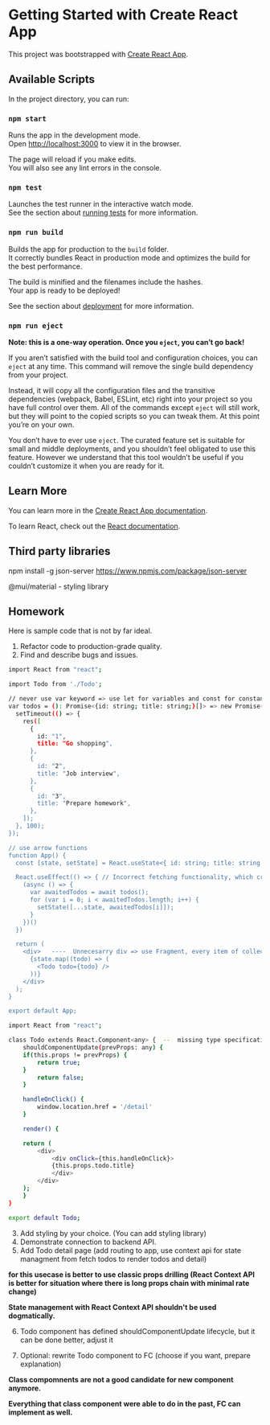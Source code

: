 # Getting Started with Create React App

This project was bootstrapped with [Create React App](https://github.com/facebook/create-react-app).

## Available Scripts

In the project directory, you can run:

### `npm start`

Runs the app in the development mode.\
Open [http://localhost:3000](http://localhost:3000) to view it in the browser.

The page will reload if you make edits.\
You will also see any lint errors in the console.

### `npm test`

Launches the test runner in the interactive watch mode.\
See the section about [running tests](https://facebook.github.io/create-react-app/docs/running-tests) for more information.

### `npm run build`

Builds the app for production to the `build` folder.\
It correctly bundles React in production mode and optimizes the build for the best performance.

The build is minified and the filenames include the hashes.\
Your app is ready to be deployed!

See the section about [deployment](https://facebook.github.io/create-react-app/docs/deployment) for more information.

### `npm run eject`

**Note: this is a one-way operation. Once you `eject`, you can’t go back!**

If you aren’t satisfied with the build tool and configuration choices, you can `eject` at any time. This command will remove the single build dependency from your project.

Instead, it will copy all the configuration files and the transitive dependencies (webpack, Babel, ESLint, etc) right into your project so you have full control over them. All of the commands except `eject` will still work, but they will point to the copied scripts so you can tweak them. At this point you’re on your own.

You don’t have to ever use `eject`. The curated feature set is suitable for small and middle deployments, and you shouldn’t feel obligated to use this feature. However we understand that this tool wouldn’t be useful if you couldn’t customize it when you are ready for it.

## Learn More

You can learn more in the [Create React App documentation](https://facebook.github.io/create-react-app/docs/getting-started).

To learn React, check out the [React documentation](https://reactjs.org/).


## Third party libraries

npm install -g json-server
https://www.npmjs.com/package/json-server


@mui/material - styling library


## Homework

Here is sample code that is not by far ideal.

1. Refactor code to production-grade quality.
2. Find and describe bugs and issues.

```bash
import React from "react";

import Todo from './Todo';

// never use var keyword => use let for variables and const for constants
var todos = (): Promise<{id: string; title: string;}[]> => new Promise((res) => {
  setTimeout(() => {
    res([
      {
        id: "1",
        title: "Go shopping",
      },
      {
        id: "2",
        title: "Job interview",
      },
      {
        id: "3",
        title: "Prepare homework",
      },
    ]);
  }, 100);
});

// use arrow functions
function App() {
  const [state, setState] = React.useState<{ id: string; title: string }[]>([]);

  React.useEffect(() => { // Incorrect fetching functionality, which creates infinite rendering cycle
    (async () => {
      var awaitedTodos = await todos();
      for (var i = 0; i < awaitedTodos.length; i++) {
        setState([...state, awaitedTodos[i]]);
      }
    })()
  })

  return (
    <div>   ----  Unnecesarry div => use Fragment, every item of collection must have pseudo-random index
      {state.map((todo) => (
        <Todo todo={todo} />
      ))}
    </div>
  );
}

export default App;
```
```bash
import React from "react";

class Todo extends React.Component<any> {  --  missing type specification... never use any, class libraries should be replaced by functional if we starts a brand new project
	shouldComponentUpdate(prevProps: any) {
	if(this.props != prevProps) {
		return true;
	}
		return false;
	}

	handleOnClick() {
		window.location.href = '/detail'
	}

	render() {

	return ( 
		<div>  
			<div onClick={this.handleOnClick}>
			{this.props.todo.title}
			</div>
		</div>
	);
	}
}

export default Todo;

```





3. Add styling by your choice. (You can add styling library)
4. Demonstrate connection to backend API.
5. Add Todo detail page (add routing to app, use context api for state managment from fetch todos to render todos and detail)

<b>for this usecase is better to use classic props drilling (React Context API is better for situation where there is long props chain with minimal rate change)</b>

<b>State management with React Context API shouldn't be used dogmatically.</b>

6. Todo component has defined shouldComponentUpdate lifecycle, but it can be done better, adjust it

7. Optional: rewrite Todo component to FC (choose if you want, prepare explanation)

<b>Class compomnents are not a good candidate for new component anymore. </b>

<b>Everything that class component were able to do in the past, FC can implement as well. </b>
